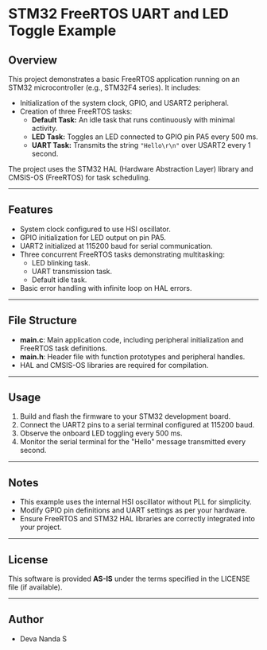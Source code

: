 # STM32 FreeRTOS UART and LED Toggle Example

## Overview
This project demonstrates a basic FreeRTOS application running on an STM32 microcontroller (e.g., STM32F4 series). It includes:

- Initialization of the system clock, GPIO, and USART2 peripheral.
- Creation of three FreeRTOS tasks:
  - **Default Task:** An idle task that runs continuously with minimal activity.
  - **LED Task:** Toggles an LED connected to GPIO pin PA5 every 500 ms.
  - **UART Task:** Transmits the string `"Hello\r\n"` over USART2 every 1 second.

The project uses the STM32 HAL (Hardware Abstraction Layer) library and CMSIS-OS (FreeRTOS) for task scheduling.

---

## Features
- System clock configured to use HSI oscillator.
- GPIO initialization for LED output on pin PA5.
- UART2 initialized at 115200 baud for serial communication.
- Three concurrent FreeRTOS tasks demonstrating multitasking:
  - LED blinking task.
  - UART transmission task.
  - Default idle task.
- Basic error handling with infinite loop on HAL errors.

---

## File Structure
- **main.c**: Main application code, including peripheral initialization and FreeRTOS task definitions.
- **main.h**: Header file with function prototypes and peripheral handles.
- HAL and CMSIS-OS libraries are required for compilation.

---

## Usage
1. Build and flash the firmware to your STM32 development board.
2. Connect the UART2 pins to a serial terminal configured at 115200 baud.
3. Observe the onboard LED toggling every 500 ms.
4. Monitor the serial terminal for the "Hello" message transmitted every second.

---

## Notes
- This example uses the internal HSI oscillator without PLL for simplicity.
- Modify GPIO pin definitions and UART settings as per your hardware.
- Ensure FreeRTOS and STM32 HAL libraries are correctly integrated into your project.

---

## License
This software is provided **AS-IS** under the terms specified in the LICENSE file (if available).

---
## Author

- Deva Nanda S
